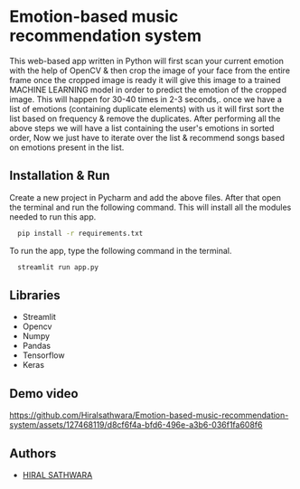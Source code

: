 
# Emotion-based music recommendation system

This web-based app written in Python will first scan your current emotion with the help of OpenCV & then crop the image of your face from the entire frame once the cropped image is ready it will give this image to a trained MACHINE LEARNING model in order to predict the emotion of the cropped image. This will happen for 30-40 times in 2-3 seconds,. once we have a list of emotions (containing duplicate elements) with us it will first sort the list based on frequency & remove the duplicates. After performing all the above steps we will have a list containing the user's emotions in sorted order, Now we just have to iterate over the list & recommend songs based on emotions present in the list.


## Installation & Run

Create a new project in Pycharm and add the above files. After that open the terminal and run the following command. This will install all the modules needed to run this app. 

```bash
  pip install -r requirements.txt
```

To run the app, type the following command in the terminal. 
```bash
  streamlit run app.py
```

## Libraries

- Streamlit
- Opencv
- Numpy
- Pandas
- Tensorflow
- Keras




## Demo video

https://github.com/Hiralsathwara/Emotion-based-music-recommendation-system/assets/127468119/d8cf6f4a-bfd6-496e-a3b6-036f1fa608f6



 

## Authors

- [HIRAL SATHWARA](https://github.com/Hiralsathwara)





